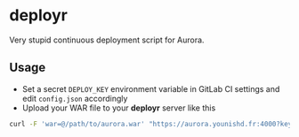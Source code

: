 # deployr

Very stupid continuous deployment script for Aurora.

## Usage

- Set a secret `DEPLOY_KEY` environment variable in GitLab CI settings and edit `config.json` accordingly
- Upload your WAR file to your __deployr__ server like this

```bash
curl -F 'war=@/path/to/aurora.war' "https://aurora.younishd.fr:4000?key=$DEPLOY_KEY"
```
